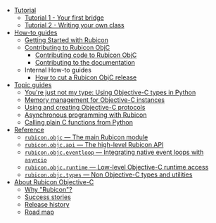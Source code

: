 <!-- rumdl-disable-line MD041 -->

<!-- rumdl-disable MD007 -->

- [Tutorial](tutorial/index.md)
    - [Tutorial 1 - Your first bridge](tutorial/tutorial-1.md)
    - [Tutorial 2 - Writing your own class](tutorial/tutorial-2.md)
- [How-to guides](how-to/index.md)
    - [Getting Started with Rubicon](how-to/get-started.md)
    - [Contributing to Rubicon ObjC](how-to/contribute/index.md)
        - [Contributing code to Rubicon ObjC](how-to/contribute/code.md)
        - [Contributing to the documentation](how-to/contribute/docs.md)
    - Internal How-to guides
        - [How to cut a Rubicon ObjC release](how-to/internal/release.md)
- [Topic guides](topics/index.md)
    - [You're just not my type: Using Objective-C types in Python](topics/type-mapping.md)
    - [Memory management for Objective-C instances](topics/memory-management.md)
    - [Using and creating Objective-C protocols](topics/protocols.md)
    - [Asynchronous programming with Rubicon](topics/async.md)
    - [Calling plain C functions from Python](topics/c-functions.md)
- [Reference](reference/index.md)
    - [`rubicon.objc` — The main Rubicon module](reference/rubicon-objc.md)
    - [`rubicon.objc.api` — The high-level Rubicon API](reference/rubicon-objc-api.md)
    - [`rubicon.objc.eventloop` — Integrating native event loops with `asyncio`](reference/rubicon-objc-eventloop.md)
    - [`rubicon.objc.runtime` — Low-level Objective-C runtime access](reference/rubicon-objc-runtime.md)
    - [`rubicon.objc.types` — Non Objective-C types and utilities](reference/rubicon-objc-types.md)
- [About Rubicon Objective-C](about/index.md)
    - [Why "Rubicon"?](about/faq.md)
    - [Success stories](about/success.md)
    - [Release history](about/releases.md)
    - [Road map](about/roadmap.md)

